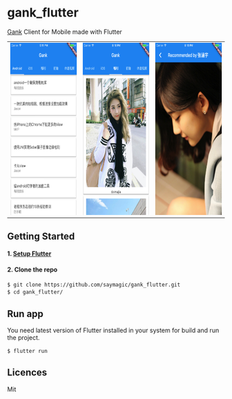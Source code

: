 # gank_flutter

[Gank](http://gank.io/) Client for Mobile made with Flutter

<div style="text-align: center"><table><tr>
    <td style="text-align: center">
<img src="https://github.com/saymagic/gank_flutter/blob/master/screenshots/screenshot_x01.png" height="400">
</td>
<td style="text-align: center">
<img src="https://github.com/saymagic/gank_flutter/blob/master/screenshots/screenshot_x02.png" height="400">
</td>
<td style="text-align: center">
<img src="https://github.com/saymagic/gank_flutter/blob/master/screenshots/screenshot_x03.png" height="400">
</td>
</tr>
</table>
</div>

## Getting Started

#### 1. [Setup Flutter](https://flutter.io/setup/)
#### 2. Clone the repo
```sh
$ git clone https://github.com/saymagic/gank_flutter.git
$ cd gank_flutter/
```

## Run app

You need latest version of Flutter installed in your system for build and run the project.

```sh
$ flutter run
```

## Licences

Mit


